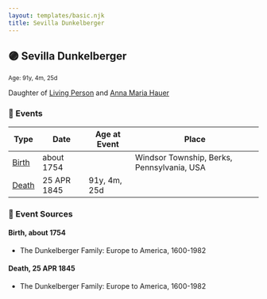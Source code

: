 ```yaml
---
layout: templates/basic.njk
title: Sevilla Dunkelberger
---
```

## 🟣 Sevilla Dunkelberger
<small>Age: 91y, 4m, 25d</small>

Daughter of [Living Person](/people/1/13545057) and [Anna Maria Hauer](/people/2/22963774)

### 📆 Events

Type | Date | Age at Event | Place
------ | ------ | ------ | ------
[Birth](#event-event-2) | about 1754 |  | Windsor Township, Berks, Pennsylvania, USA
[Death](#event-event-3) | 25 APR 1845 | 91y, 4m, 25d |

### 📰 Event Sources

#### <a id="event-event-2"></a> Birth, about 1754
* The Dunkelberger Family: Europe to America, 1600-1982

#### <a id="event-event-3"></a> Death, 25 APR 1845
* The Dunkelberger Family: Europe to America, 1600-1982
